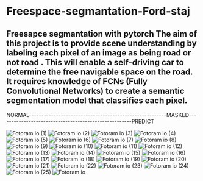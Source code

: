 # Freespace-segmantation-Ford-staj
Freesapce segmantation with pytorch 
The aim of this project is to provide scene understanding by labeling each pixel of an image as being road or not road . This will enable a self-driving car to determine the free navigable space on the road. It requires knowledge of FCNs (Fully Convolutional Networks) to create a semantic segmentation model that classifies each pixel.
-------------------------------------------------------------------------------------------------------------------------------------------
NORMAL--------------------------------------------------------MASKED------------------------------------------------------PREDICT

![Fotoram io (1)](https://user-images.githubusercontent.com/57313643/137955239-f63bc2a4-81a1-4520-a534-e43428b34407.jpg)
![Fotoram io (2)](https://user-images.githubusercontent.com/57313643/137955246-cf5f8f83-83d8-411e-a16e-dac076d863ad.jpg)
![Fotoram io (3)](https://user-images.githubusercontent.com/57313643/137955249-8927066f-008b-45b4-8ff4-35b0158bda2d.jpg)
![Fotoram io (4)](https://user-images.githubusercontent.com/57313643/137955257-e31fe834-10b1-482a-a8aa-016937ece6bb.jpg)
![Fotoram io (5)](https://user-images.githubusercontent.com/57313643/137955258-a3a8f581-20de-4c3f-8080-a4da6ad1345e.jpg)
![Fotoram io (6)](https://user-images.githubusercontent.com/57313643/137955260-a3ff55cf-12dd-4c01-ac98-bfaa8136d190.jpg)
![Fotoram io (7)](https://user-images.githubusercontent.com/57313643/137955264-4ebd24ea-3047-4a04-8af1-9710eaa216a2.jpg)
![Fotoram io (8)](https://user-images.githubusercontent.com/57313643/137955266-3d48f9eb-d635-4562-a29f-085bcf84fd52.jpg)
![Fotoram io (9)](https://user-images.githubusercontent.com/57313643/137955270-809e4780-4f31-45e4-b7d1-6326c4e6e1ed.jpg)
![Fotoram io (10)](https://user-images.githubusercontent.com/57313643/137955271-923b6b25-4fbd-4988-9be1-2b661fd02128.jpg)
![Fotoram io (11)](https://user-images.githubusercontent.com/57313643/137955274-d78018eb-6feb-443c-9384-ef11ca6a9c97.jpg)
![Fotoram io (12)](https://user-images.githubusercontent.com/57313643/137955277-bbbe7e51-41bf-45e7-abb6-7a215324ae71.jpg)
![Fotoram io (13)](https://user-images.githubusercontent.com/57313643/137955281-ae98241d-868d-4e0d-82be-d66e50c2d0d9.jpg)
![Fotoram io (14)](https://user-images.githubusercontent.com/57313643/137955285-8d28e651-af70-4372-8608-efff7dc635b1.jpg)
![Fotoram io (15)](https://user-images.githubusercontent.com/57313643/137955286-66cd6eba-8104-456b-a799-8132423bc6fb.jpg)
![Fotoram io (16)](https://user-images.githubusercontent.com/57313643/137955290-e25acbb9-47c7-4d4a-b675-cfd79ca9c60d.jpg)
![Fotoram io (17)](https://user-images.githubusercontent.com/57313643/137955291-10c6fc1d-2ed4-4d1b-b854-2a02cff1a50a.jpg)
![Fotoram io (18)](https://user-images.githubusercontent.com/57313643/137955293-1bb7bd32-b9ae-45c5-8b13-99b8077b24e4.jpg)
![Fotoram io (19)](https://user-images.githubusercontent.com/57313643/137955299-832e89eb-1d6f-4c37-b193-42ae9f8d2013.jpg)
![Fotoram io (20)](https://user-images.githubusercontent.com/57313643/137955302-8f5ae697-8c47-4b6f-8e26-7b3575305a9c.jpg)
![Fotoram io (21)](https://user-images.githubusercontent.com/57313643/137955303-c48df00e-fe74-4f3e-b7b9-f8baf1d67847.jpg)
![Fotoram io (22)](https://user-images.githubusercontent.com/57313643/137955305-208ecd01-a6b4-4a0e-bce4-454fab19bab1.jpg)
![Fotoram io (23)](https://user-images.githubusercontent.com/57313643/137955306-ac21c2d6-24a5-4892-83d0-d354596ffee1.jpg)
![Fotoram io (24)](https://user-images.githubusercontent.com/57313643/137955310-74959437-b8bf-4035-a7e7-f7e48e00d2bf.jpg)
![Fotoram io (25)](https://user-images.githubusercontent.com/57313643/137955313-5b5c41e0-24a8-4e84-b594-f8287f4b514b.jpg)
![Fotoram io](https://user-images.githubusercontent.com/57313643/137955315-8858e5b9-a201-4bc0-a4b4-d1e10518b10d.jpg)
